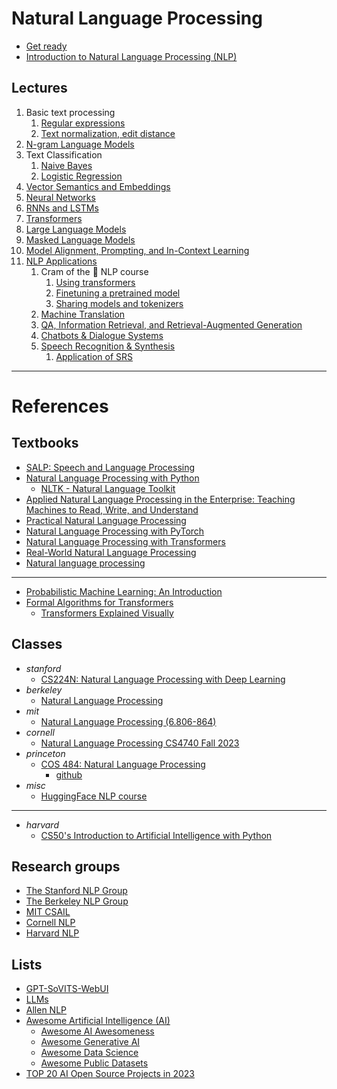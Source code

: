# Natural Language Processing

- [Get ready](./pre.md)
- [Introduction to Natural Language Processing (NLP)](./intro.md)

## Lectures
1. Basic text processing
   1. [Regular expressions](./01.re.ipynb)
   2. [Text normalization, edit distance](./01.tned.ipynb)
2. [N-gram Language Models](./02.nglm.ipynb)
3. Text Classification
   1. [Naive Bayes](./03.nb.ipynb)
   2. [Logistic Regression](./03.lr.ipynb)
4. [Vector Semantics and Embeddings](./04.vswe.ipynb)
5. [Neural Networks](./05.nn.ipynb)
6. [RNNs and LSTMs](./06.rnn.ipynb)
7.  [Transformers](./07.trans.ipynb)
8.  [Large Language Models](./08.llms.ipynb)
9.  [Masked Language Models](./09.mlm.ipynb)
10. [Model Alignment, Prompting, and In-Context Learning](./10.mapi.ipynb)
11. [NLP Applications](./11.apps.ipynb)
    1.  Cram of the 🤗 NLP course
        1.  [Using transformers](./hftrans.ipynb)
        2.  [Finetuning a pretrained model](./hfft.ipynb)
        3.  [Sharing models and tokenizers](./shmt.ipynb)
    2.  [Machine Translation](./mt.ipynb)
    3.  [QA, Information Retrieval, and Retrieval-Augmented Generation](./qair.ipynb)
    4.  [Chatbots & Dialogue Systems](./cbds.ipynb)
    5.  [Speech Recognition & Synthesis](./srs.ipynb)
        1.  [Application of SRS](./asrs.ipynb)
---




# References
## Textbooks
- [SALP: Speech and Language Processing](https://web.stanford.edu/~jurafsky/slp3/)
- [Natural Language Processing with Python](https://www.nltk.org/book/)
  - [NLTK - Natural Language Toolkit](https://www.nltk.org/)
- [Applied Natural Language Processing in the Enterprise: Teaching Machines to Read, Write, and Understand ](https://github.com/nlpbook/nlpbook)
- [Practical Natural Language Processing](https://github.com/practical-nlp/practical-nlp-code)
- [Natural Language Processing with PyTorch](https://github.com/delip/PyTorchNLPBook)
- [Natural Language Processing with Transformers](https://github.com/nlp-with-transformers/notebooks)
- [Real-World Natural Language Processing](https://github.com/mhagiwara/realworldnlp)
- [Natural language processing](https://github.com/jacobeisenstein/gt-nlp-class/blob/master/notes/eisenstein-nlp-notes.pdf)
- ---
- [Probabilistic Machine Learning: An Introduction](https://probml.github.io/pml-book/book1.html)
- [Formal Algorithms for Transformers](https://arxiv.org/pdf/2207.09238)
  - [Transformers Explained Visually](https://towardsdatascience.com/transformers-explained-visually-part-1-overview-of-functionality-95a6dd460452)

## Classes
- *stanford*
  - [CS224N: Natural Language Processing with Deep Learning](https://web.stanford.edu/class/archive/cs/cs224n/cs224n.1234/index.html)
- *berkeley*
  - [Natural Language Processing](https://people.ischool.berkeley.edu/~dbamman/nlp20.html)
- *mit*
  - [Natural Language Processing (6.806-864)](https://www.mit.edu/~jda/teaching/6.864/)
- *cornell*
  - [Natural Language Processing CS4740 Fall 2023](https://cornell-cs4740-2023fa.vercel.app/)
- *princeton*
  - [COS 484: Natural Language Processing](https://www.cs.princeton.edu/courses/archive/fall19/cos484/)
    - [github](https://princeton-nlp.github.io/cos484/)
- *misc*
  - [HuggingFace NLP course](https://huggingface.co/learn/nlp-course)
- ---
- *harvard*
  - [CS50's Introduction to Artificial Intelligence with Python](https://cs50.harvard.edu/ai)


## Research groups
- [The Stanford NLP Group](https://nlp.stanford.edu/)
- [The Berkeley NLP Group](https://nlp.cs.berkeley.edu/)
- [MIT CSAIL](https://www.csail.mit.edu/)
- [Cornell NLP](https://nlp.cornell.edu/)
- [Harvard NLP](https://nlp.seas.harvard.edu/)

## Lists
- [GPT-SoVITS-WebUI](https://github.com/RVC-Boss/GPT-SoVITS)
- [LLMs](https://lmsys.org/)
- [Allen NLP](https://github.com/allenai/allennlp)
- [Awesome Artificial Intelligence (AI)](https://project-awesome.org/owainlewis/awesome-artificial-intelligence)
  - [Awesome AI Awesomeness](https://github.com/amusi/awesome-ai-awesomeness)
  - [Awesome Generative AI](https://github.com/steven2358/awesome-generative-ai)
  - [Awesome Data Science](https://github.com/academic/awesome-datascience)
  - [Awesome Public Datasets](https://github.com/awesomedata/awesome-public-datasets)
- [TOP 20 AI Open Source Projects in 2023](https://web3.career/learn-web3/top-ai-open-source-projects)
